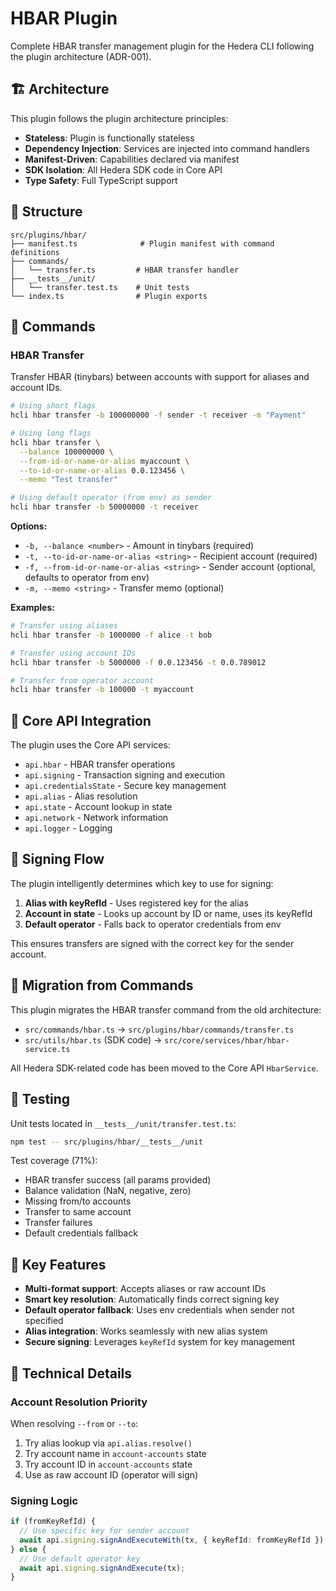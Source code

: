 # HBAR Plugin

Complete HBAR transfer management plugin for the Hedera CLI following the plugin architecture (ADR-001).

## 🏗️ Architecture

This plugin follows the plugin architecture principles:

- **Stateless**: Plugin is functionally stateless
- **Dependency Injection**: Services are injected into command handlers
- **Manifest-Driven**: Capabilities declared via manifest
- **SDK Isolation**: All Hedera SDK code in Core API
- **Type Safety**: Full TypeScript support

## 📁 Structure

```
src/plugins/hbar/
├── manifest.ts              # Plugin manifest with command definitions
├── commands/
│   └── transfer.ts         # HBAR transfer handler
├── __tests__/unit/
│   └── transfer.test.ts    # Unit tests
└── index.ts                # Plugin exports
```

## 🚀 Commands

### HBAR Transfer

Transfer HBAR (tinybars) between accounts with support for aliases and account IDs.

```bash
# Using short flags
hcli hbar transfer -b 100000000 -f sender -t receiver -m "Payment"

# Using long flags
hcli hbar transfer \
  --balance 100000000 \
  --from-id-or-name-or-alias myaccount \
  --to-id-or-name-or-alias 0.0.123456 \
  --memo "Test transfer"

# Using default operator (from env) as sender
hcli hbar transfer -b 50000000 -t receiver
```

**Options:**

- `-b, --balance <number>` - Amount in tinybars (required)
- `-t, --to-id-or-name-or-alias <string>` - Recipient account (required)
- `-f, --from-id-or-name-or-alias <string>` - Sender account (optional, defaults to operator from env)
- `-m, --memo <string>` - Transfer memo (optional)

**Examples:**

```bash
# Transfer using aliases
hcli hbar transfer -b 1000000 -f alice -t bob

# Transfer using account IDs
hcli hbar transfer -b 5000000 -f 0.0.123456 -t 0.0.789012

# Transfer from operator account
hcli hbar transfer -b 100000 -t myaccount
```

## 🔧 Core API Integration

The plugin uses the Core API services:

- `api.hbar` - HBAR transfer operations
- `api.signing` - Transaction signing and execution
- `api.credentialsState` - Secure key management
- `api.alias` - Alias resolution
- `api.state` - Account lookup in state
- `api.network` - Network information
- `api.logger` - Logging

## 🔐 Signing Flow

The plugin intelligently determines which key to use for signing:

1. **Alias with keyRefId** - Uses registered key for the alias
2. **Account in state** - Looks up account by ID or name, uses its keyRefId
3. **Default operator** - Falls back to operator credentials from env

This ensures transfers are signed with the correct key for the sender account.

## 🔄 Migration from Commands

This plugin migrates the HBAR transfer command from the old architecture:

- `src/commands/hbar.ts` → `src/plugins/hbar/commands/transfer.ts`
- `src/utils/hbar.ts` (SDK code) → `src/core/services/hbar/hbar-service.ts`

All Hedera SDK-related code has been moved to the Core API `HbarService`.

## 🧪 Testing

Unit tests located in `__tests__/unit/transfer.test.ts`:

```bash
npm test -- src/plugins/hbar/__tests__/unit
```

Test coverage (71%):

- HBAR transfer success (all params provided)
- Balance validation (NaN, negative, zero)
- Missing from/to accounts
- Transfer to same account
- Transfer failures
- Default credentials fallback

## 🎯 Key Features

- **Multi-format support**: Accepts aliases or raw account IDs
- **Smart key resolution**: Automatically finds correct signing key
- **Default operator fallback**: Uses env credentials when sender not specified
- **Alias integration**: Works seamlessly with new alias system
- **Secure signing**: Leverages `keyRefId` system for key management

## 📝 Technical Details

### Account Resolution Priority

When resolving `--from` or `--to`:

1. Try alias lookup via `api.alias.resolve()`
2. Try account name in `account-accounts` state
3. Try account ID in `account-accounts` state
4. Use as raw account ID (operator will sign)

### Signing Logic

```typescript
if (fromKeyRefId) {
  // Use specific key for sender account
  await api.signing.signAndExecuteWith(tx, { keyRefId: fromKeyRefId });
} else {
  // Use default operator key
  await api.signing.signAndExecute(tx);
}
```
